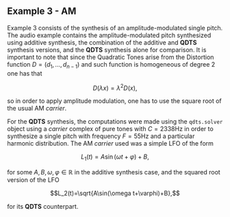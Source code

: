 ## Example 3 - AM

Example 3 consists of the synthesis of an amplitude-modulated single pitch. 
The audio example contains the amplitude-modulated pitch synthesized using 
additive synthesis, the combination of the additive and **QDTS** synthesis versions, 
and the **QDTS** synthesis alone for comparison. It is important to note that since 
the Quadratic Tones arise from the Distortion function $D=(d_1,\dots,d_{n-1})$ 
and such function is homogeneous of degree $2$ one has that

$$D(\lambda x)=\lambda^2 D(x),$$

so in order to apply amplitude modulation, one has to use the square root 
of the usual AM _carrier_.

For the **QDTS** synthesis, the computations were made using the `qdts.solver` 
object using a _carrier_ complex of pure tones with $C=2338$Hz in order to 
synthesize a single pitch with frequency $F=55$Hz and a particular harmonic distribution. 
The AM _carrier_ used was a simple LFO of the form 

$$L_1(t)=A\sin(\omega t+\varphi)+B,$$

for some $A,B,\omega,\varphi\in\mathbb{R}$ in the additive synthesis case, and the squared 
root version of the LFO 

$$L_2(t)=\sqrt{A\sin(\omega t+\varphi)+B},$$

for its **QDTS** counterpart. 